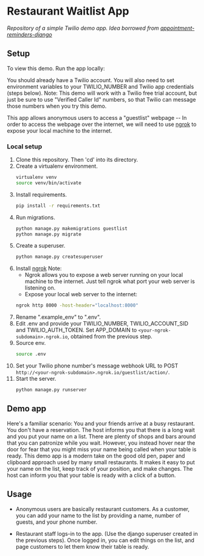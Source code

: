 # Restaurant Waitlist App
_Repository of a simple Twilio demo app. Idea borrowed from [appointment-reminders-django](https://github.com/TwilioDevEd/appointment-reminders-django)_


## Setup
To view this demo. Run the app locally:

You should already have a Twilio account. You will also need to set environment variables to your TWILIO_NUMBER and Twilio app credentials (steps below). 
Note: This demo will work with a Twilio free trial account, but just be sure to use "Verified Caller Id" numbers, so that Twilio can message those numbers when you try this demo.
    
This app allows anonymous users to access a "guestlist" webpage -- In order to access the webpage over the internet, we will need to use [ngrok](https://ngrok.com/) to expose your local machine to the internet.

### Local setup

1. Clone this repository. Then 'cd' into its directory.
1. Create a virtualenv environment.
    ```bash
    virtualenv venv
    source venv/bin/activate
    ```
1. Install requirements.
    ```bash
    pip install -r requirements.txt
    ```
1. Run migrations.
    ```bash
    python manage.py makemigrations guestlist
    python manage.py migrate
    ```
1. Create a superuser.
    ```bash
    python manage.py createsuperuser
    ```
1. Install [ngrok](https://ngrok.com/)
    Note:
    - Ngrok allows you to expose a web server running on your local machine to the internet. Just tell ngrok what port your web server is listening on.
    - Expose your local web server to the internet:
    ```bash
    ngrok http 8000 -host-header="localhost:8000"
    ```
1. Rename ".example_env" to ".env".
1. Edit .env and provide your TWILIO_NUMBER, TWILIO_ACCOUNT_SID and TWILIO_AUTH_TOKEN. Set APP_DOMAIN to ```<your-ngrok-subdomain>.ngrok.io```, obtained from the previous step.
1. Source env.
    ```bash
    source .env
    ```
1. Set your Twilio phone number's message webhook URL to POST  ```http://<your-ngrok-subdomain>.ngrok.io/guestlist/action/```.
1. Start the server.
    ```bash
    python manage.py runserver
    ```

## Demo app
Here's a familiar scenario: You and your friends arrive at a busy restaurant. You don't have a reservation. The host informs you that there is a long wait and you put your name on a list.
There are plenty of shops and bars around that you can patronize while you wait. However, you instead hover near the door for fear that you might miss your name being called when your table is ready. 
This demo app is a modern take on the good old pen, paper and clipboard approach used by many small restaurants. It makes it easy to put your name on the list, keep track of your position, and make changes. The host can inform you that your table is ready with a click of a button.

## Usage
- Anonymous users are basically restaurant customers. As a customer, you can add your name to the list by providing a name, number of guests, and your phone number.

- Restaurant staff logs-in to the app. (Use the django superuser created in the previous steps). Once logged in, you can edit things on the list, and page customers to let them know their table is ready. 
